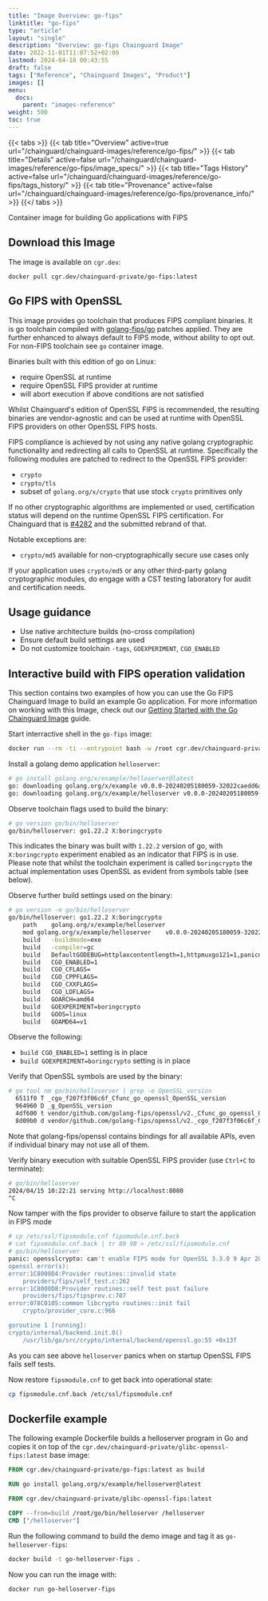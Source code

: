 ```yaml
---
title: "Image Overview: go-fips"
linktitle: "go-fips"
type: "article"
layout: "single"
description: "Overview: go-fips Chainguard Image"
date: 2022-11-01T11:07:52+02:00
lastmod: 2024-04-18 00:43:55
draft: false
tags: ["Reference", "Chainguard Images", "Product"]
images: []
menu: 
  docs: 
    parent: "images-reference"
weight: 500
toc: true
---
```


{{< tabs >}}
{{< tab title="Overview" active=true url="/chainguard/chainguard-images/reference/go-fips/" >}}
{{< tab title="Details" active=false url="/chainguard/chainguard-images/reference/go-fips/image_specs/" >}}
{{< tab title="Tags History" active=false url="/chainguard/chainguard-images/reference/go-fips/tags_history/" >}}
{{< tab title="Provenance" active=false url="/chainguard/chainguard-images/reference/go-fips/provenance_info/" >}}
{{</ tabs >}}



<!--overview:start-->
Container image for building Go applications with FIPS
<!--overview:end-->

## Download this Image

The image is available on `cgr.dev`:

```
docker pull cgr.dev/chainguard-private/go-fips:latest
```


<!--body:start-->
## Go FIPS with OpenSSL

This image provides go toolchain that produces FIPS compliant binaries. It is go toolchain compiled with [golang-fips/go](https://github.com/golang-fips/go) patches applied. They are further enhanced to always default to FIPS mode, without ability to opt out. For non-FIPS toolchain see `go` container image.

Binaries built with this edition of go on Linux:

 * require OpenSSL at runtime
 * require OpenSSL FIPS provider at runtime
 * will abort execution if above conditions are not satisfied

Whilst Chainguard's edition of OpenSSL FIPS is recommended, the resulting binaries are vendor-agnostic and can be used at runtime with OpenSSL FIPS providers on other OpenSSL FIPS hosts.

FIPS compliance is achieved by not using any native golang cryptographic functionality and redirecting all calls to OpenSSL at runtime. Specifically the following modules are patched to redirect to the OpenSSL FIPS provider:

 * `crypto`
 * `crypto/tls`
 * subset of `golang.org/x/crypto` that use stock `crypto` primitives only

If no other cryptographic algorithms are implemented or used, certification status will depend on the runtime OpenSSL FIPS certification. For Chainguard that is [#4282](https://csrc.nist.gov/projects/cryptographic-module-validation-program/certificate/4282) and the submitted rebrand of that.

Notable exceptions are:

 * `crypto/md5` available for non-cryptographically secure use cases only

If your application uses `crypto/md5` or any other third-party golang cryptographic modules, do engage with a CST testing laboratory for audit and certification needs.

## Usage guidance

 * Use native architecture builds (no-cross compilation)
 * Ensure default build settings are used
 * Do not customize toolchain `-tags`,  `GOEXPERIMENT`, `CGO_ENABLED`

## Interactive build with FIPS operation validation

This section contains two examples of how you can use the Go FIPS Chainguard Image to build an example Go application. For more information on working with this Image, check out our [Getting Started with the Go Chainguard Image](https://edu.chainguard.dev/chainguard/chainguard-images/getting-started/getting-started-go/) guide.

Start interractive shell in the `go-fips` image:

```sh
docker run --rm -ti --entrypoint bash -w /root cgr.dev/chainguard-private/go-fips:latest
```

Install a golang demo application `helloserver`:

```sh
# go install golang.org/x/example/helloserver@latest
go: downloading golang.org/x/example v0.0.0-20240205180059-32022caedd6a
go: downloading golang.org/x/example/helloserver v0.0.0-20240205180059-32022caedd6a
```

Observe toolchain flags used to build the binary:

```sh
# go version go/bin/helloserver
go/bin/helloserver: go1.22.2 X:boringcrypto
```

This indicates the binary was built with `1.22.2` version of go, with `X:boringcrypto` experiment enabled as an indicator that FIPS is in use. Please note that whilst the toolchain experiment is called `boringcrypto` the actual implementation uses OpenSSL as evident from symbols table (see below).

Observe further build settings used on the binary:

```sh
# go version -m go/bin/helloserver
go/bin/helloserver: go1.22.2 X:boringcrypto
	path	golang.org/x/example/helloserver
	mod	golang.org/x/example/helloserver	v0.0.0-20240205180059-32022caedd6a	h1:zS1QYVOUpIsBoK6hpWlanELg0mrDgjk+mWqblK1nkjM=
	build	-buildmode=exe
	build	-compiler=gc
	build	DefaultGODEBUG=httplaxcontentlength=1,httpmuxgo121=1,panicnil=1,tls10server=1,tlsrsakex=1,tlsunsafeekm=1
	build	CGO_ENABLED=1
	build	CGO_CFLAGS=
	build	CGO_CPPFLAGS=
	build	CGO_CXXFLAGS=
	build	CGO_LDFLAGS=
	build	GOARCH=amd64
	build	GOEXPERIMENT=boringcrypto
	build	GOOS=linux
	build	GOAMD64=v1
```

Observe the following:

 * `build CGO_ENABLED=1` setting is in place
 * `build GOEXPERIMENT=boringcrypto` setting is in place

Verify that OpenSSL symbols are used by the binary:

```sh
# go tool nm go/bin/helloserver | grep -e OpenSSL_version
  6511f0 T _cgo_f207f3f06c6f_Cfunc_go_openssl_OpenSSL_version
  964960 D _g_OpenSSL_version
  4df600 t vendor/github.com/golang-fips/openssl/v2._Cfunc_go_openssl_OpenSSL_version.abi0
  8d09b0 d vendor/github.com/golang-fips/openssl/v2._cgo_f207f3f06c6f_Cfunc_go_openssl_OpenSSL_version
```

Note that golang-fips/openssl contains bindings for all available APIs, even if individual binary may not use all of them.

Verify binary execution with suitable OpenSSL FIPS provider (use `Ctrl+C` to terminate):

```sh
# go/bin/helloserver
2024/04/15 10:22:21 serving http://localhost:8080
^C
```

Now tamper with the fips provider to observe failure to start the application in FIPS mode

```sh
# cp /etc/ssl/fipsmodule.cnf fipsmodule.cnf.back
# cat fipsmodule.cnf.back | tr 89 98 > /etc/ssl/fipsmodule.cnf
# go/bin/helloserver
panic: opensslcrypto: can't enable FIPS mode for OpenSSL 3.3.0 9 Apr 2024: OSSL_PROVIDER_try_load
openssl error(s):
error:1C8000D4:Provider routines::invalid state
	providers/fips/self_test.c:262
error:1C8000D8:Provider routines::self test post failure
	providers/fips/fipsprov.c:707
error:078C0105:common libcrypto routines::init fail
	crypto/provider_core.c:966

goroutine 1 [running]:
crypto/internal/backend.init.0()
	/usr/lib/go/src/crypto/internal/backend/openssl.go:55 +0x13f
```

As you can see above `helloserver` panics when on startup OpenSSL FIPS fails self tests.

Now restore `fipsmodule.cnf` to get back into operational state:

```sh
cp fipsmodule.cnf.back /etc/ssl/fipsmodule.cnf
```

## Dockerfile example

The following example Dockerfile builds a helloserver program in Go and copies it on top of the `cgr.dev/chainguard-private/glibc-openssl-fips:latest` base image:

```dockerfile
FROM cgr.dev/chainguard-private/go-fips:latest as build

RUN go install golang.org/x/example/helloserver@latest

FROM cgr.dev/chainguard-private/glibc-openssl-fips:latest

COPY --from=build /root/go/bin/helloserver /helloserver
CMD ["/helloserver"]
```

Run the following command to build the demo image and tag it as `go-helloserver-fips`:

```sh
docker build -t go-helloserver-fips .
```

Now you can run the image with:

```sh
docker run go-helloserver-fips
```
<!--body:end-->

